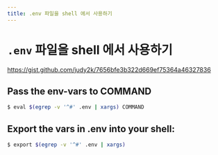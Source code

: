 ```yaml
---
title: .env 파일을 shell 에서 사용하기 
---
```


# `.env` 파일을 shell 에서 사용하기 

<https://gist.github.com/judy2k/7656bfe3b322d669ef75364a46327836>

## Pass the env-vars to COMMAND

``` bash
$ eval $(egrep -v '^#' .env | xargs) COMMAND
```

## Export the vars in .env into your shell:

``` bash
$ export $(egrep -v '^#' .env | xargs)
```